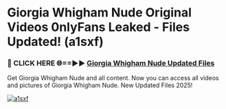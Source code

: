 # Giorgia Whigham Nude Original Videos 0nlyFans Leaked - Files Updated! (a1sxf)

<h3>🔴 CLICK HERE 🌐==►► <a href="https://tinyurl.com/52m3yx9h" rel="nofollow">Giorgia Whigham Nude Updated Files</a></h3>

Get Giorgia Whigham Nude and all content. Now you can access all videos and pictures of Giorgia Whigham Nude. New Updated Files 2025!

[![a1sxf](https://i.imgur.com/TnHtlc8.gif)](https://tinyurl.com/52m3yx9h)
